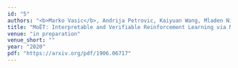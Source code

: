 ```yaml
---
id: "5"
authors: "<b>Marko Vasic</b>, Andrija Petrovic, Kaiyuan Wang, Mladen Nikolic, Rishabh Singh, Sarfraz Khurshid"
title: "MoËT: Interpretable and Verifiable Reinforcement Learning via Mixture of Expert Trees"
venue: "in preparation"
venue_short: ""
year: "2020"
pdf: "https://arxiv.org/pdf/1906.06717"
---
```

